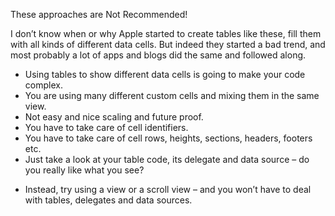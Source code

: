 These approaches are Not Recommended!

I don’t know when or why Apple started to create tables like these, fill them with all kinds of different data cells. But indeed they started a bad trend, and most probably a lot of apps and blogs did the same and followed along.

- Using tables to show different data cells is going to make your code complex.
- You are using many different custom cells and mixing them in the same view.
- Not easy and nice scaling and future proof.
- You have to take care of cell identifiers.
- You have to take care of cell rows, heights, sections, headers, footers etc.
- Just take a look at your table code, its delegate and data source – do you really like what you see?

+ Instead, try using a view or a scroll view – and you won’t have to deal with tables, delegates and data sources.

